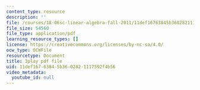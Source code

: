 ```yaml
---
content_type: resource
description: ''
file: /courses/18-06sc-linear-algebra-fall-2011/11def16763845b3602821117592f4b56_VqP2tREMvt0.pdf
file_size: 54560
file_type: application/pdf
learning_resource_types: []
license: https://creativecommons.org/licenses/by-nc-sa/4.0/
ocw_type: OCWFile
resourcetype: Document
title: 3play pdf file
uid: 11def167-6384-5b36-0282-1117592f4b56
video_metadata:
  youtube_id: null
---
```

